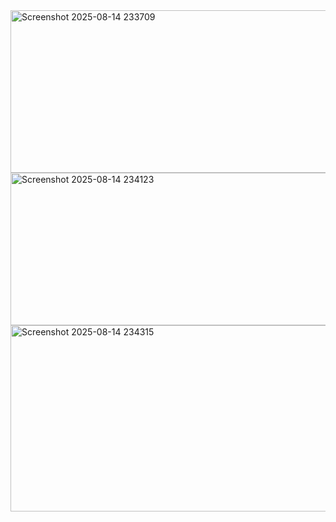 <img width="587" height="260" alt="Screenshot 2025-08-14 233709" src="https://github.com/user-attachments/assets/b88f1328-196c-470e-888f-0111adb16055" />
<img width="531" height="244" alt="Screenshot 2025-08-14 234123" src="https://github.com/user-attachments/assets/c560ee6e-d812-4175-b287-192e479e7e57" />
<img width="543" height="298" alt="Screenshot 2025-08-14 234315" src="https://github.com/user-attachments/assets/047bf676-2098-4345-8437-21bbaf915319" />
